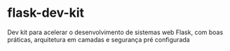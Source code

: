 # flask-dev-kit
Dev kit para acelerar o desenvolvimento de sistemas web Flask, com boas práticas, arquitetura em camadas e segurança pré configurada
